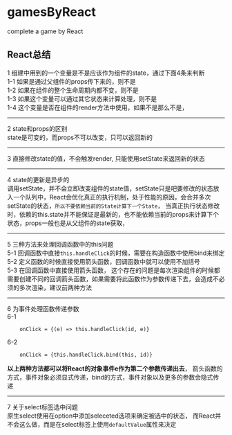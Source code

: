 # gamesByReact
complete a game by React

## React总结

1 组建中用到的一个变量是不是应该作为组件的state，通过下面4条来判断  
1-1 如果是通过父组件的props传下来的，则不是  
1-2 如果在组件的整个生命周期内都不变，则不是  
1-3 如果这个变量可以通过其它状态来计算处理，则不是  
1-4 这个变量是否在组件的render方法中使用，如果不是那么不是，

-----
2 state和props的区别  
state是可变的，而props不可以改变，只可以返回新的

----
3 直接修改state的值，不会触发render, 只能使用setState来返回新的状态

----
4 state的更新是异步的  
调用setState，并不会立即改变组件的state值，setState只是吧要修改的状态放入一个队列中，React会优化真正的执行机制，处于性能的原因，会合并多次setState的状态，`所以不要依赖当前的State计算下一个State`， 当真正执行状态修改时，依赖的this.state并不能保证是最新的，也不能依赖当前的props来计算下个状态，props一般也是从父组件的state获取， 

-----
5 三种方法来处理回调函数中的this问题  
5-1 回调函数中直接`this.handleClick`的时候，需要在构造函数中使用bind来绑定  
5-2 定义函数的时候直接使用箭头函数，回调函数中就可以使用不加括号  
5-3 在回调函数中直接使用箭头函数， 这个存在的问题是每次渲染组件的时候都需要创建不同的回调箭头函数，如果需要将此函数作为参数传递下去，会造成不必须的多次渲染，建议前两种方法

----
6 为事件处理函数传递参数  
6-1

```
    onClick = {(e) => this.handleClick(id, e)} 
```
6-2  
```
    onClick = {this.handleClick.bind(this, id)}
```
**以上两种方法都可以将React的对象事件e作为第二个参数传递出去**， 箭头函数的方式，事件对象必须显式传递，bind的方式，事件对象以及更多的参数会隐式传递

----
7 关于select标签选中问题  
原生select使用在option中添加seleceted选项来确定被选中的状态， 而React并不会这么做，而是在select标签上使用`defaultValue`属性来决定
